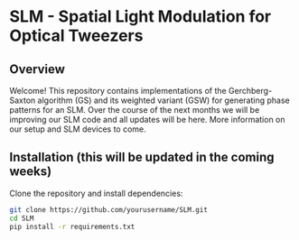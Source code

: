# SLM - Spatial Light Modulation for Optical Tweezers

## Overview
Welcome! This repository contains implementations of the Gerchberg-Saxton algorithm (GS) and its weighted variant (GSW) for generating phase patterns for an SLM.
Over the course of the next months we will be improving our SLM code and all updates will be here. More information on our setup and SLM devices to come. 

## Installation (this will be updated in the coming weeks)
Clone the repository and install dependencies:
```bash
git clone https://github.com/yourusername/SLM.git
cd SLM
pip install -r requirements.txt


